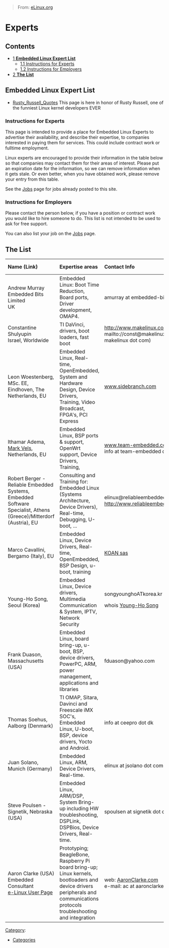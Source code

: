 > From: [eLinux.org](http://eLinux.org/Experts "http://eLinux.org/Experts")


# Experts



## Contents

-   [1 **Embedded Linux Expert List**](#embedded-linux-expert-list)
    -   [1.1 Instructions for Experts](#instructions-for-experts)
    -   [1.2 Instructions for Employers](#instructions-for-employers)
-   [2 **The List**](#the-list)

## **Embedded Linux Expert List**

-   [Rusty\_Russell\_Quotes](http://eLinux.org/Rusty_Russell_Quotes "Rusty Russell Quotes")
    This page is here in honor of Rusty Russell, one of the funniest
    Linux kernel developers EVER

### Instructions for Experts

This page is intended to provide a place for Embedded Linux Experts to
advertise their availability, and describe their expertise, to companies
interested in paying them for services. This could include contract work
or fulltime employment.

Linux experts are encouraged to provide their information in the table
below so that companies may contact them for their areas of interest.
Please put an expiration date for the information, so we can remove
information when it gets stale. Or even better, when you have obtained
work, please remove your entry from this table.

See the [Jobs](../../embed_linux_info/Jobs/Jobs.md "Jobs") page for jobs already posted to this site.

### Instructions for Employers

Please contact the person below, if you have a position or contract work
you would like to hire someone to do. This list is not intended to be
used to ask for free support.

You can also list your job on the [Jobs](../../embed_linux_info/Jobs/Jobs.md "Jobs") page.

## **The List**

<table>
<col width="25%" />
<col width="25%" />
<col width="25%" />
<col width="25%" />
<thead>
<tr class="header">
<th align="left">Name (Link)</th>
<th align="left">Expertise areas</th>
<th align="left">Contact Info</th>
<th align="left">Expires date</th>
</tr>
</thead>
<tbody>
<tr class="odd">
<td align="left">Andrew Murray<br />Embedded Bits Limited<br />UK</td>
<td align="left">Embedded Linux: Boot Time Reduction, Board ports, Driver development, OMAP4.</td>
<td align="left"><script type="text/javascript">
<!--
h='&#x65;&#x6d;&#98;&#x65;&#100;&#100;&#x65;&#100;&#x2d;&#98;&#x69;&#116;&#x73;&#46;&#x63;&#x6f;&#46;&#x75;&#x6b;';a='&#64;';n='&#x61;&#x6d;&#x75;&#114;&#114;&#x61;&#x79;';e=n+a+h;
document.write('<a h'+'ref'+'="ma'+'ilto'+':'+e+'">'+e+'<\/'+'a'+'>');
// -->
</script><noscript>&#x61;&#x6d;&#x75;&#114;&#114;&#x61;&#x79;&#32;&#x61;&#116;&#32;&#x65;&#x6d;&#98;&#x65;&#100;&#100;&#x65;&#100;&#x2d;&#98;&#x69;&#116;&#x73;&#32;&#100;&#x6f;&#116;&#32;&#x63;&#x6f;&#32;&#100;&#x6f;&#116;&#32;&#x75;&#x6b;</noscript></td>
<td align="left">2016</td>
</tr>
<tr class="even">
<td align="left">Constantine Shulyupin<br />Israel, Worldwide</td>
<td align="left">TI DaVinci, drivers, boot loaders, fast boot</td>
<td align="left"><a href="http://www.makelinux.com">http://www.makelinux.com</a> <br /> <script type="text/javascript">
<!--
h='&#x6d;&#x61;&#x6b;&#x65;&#108;&#x69;&#110;&#x75;&#120;&#46;&#x63;&#x6f;&#x6d;';a='&#64;';n='&#x2f;&#x2f;&#x63;&#x6f;&#110;&#x73;&#116;';e=n+a+h;
document.write('<a h'+'ref'+'="ma'+'ilto'+':'+e+'">'+'mailto://const@makelinux.com'+'<\/'+'a'+'>');
// -->
</script><noscript>&#x6d;&#x61;&#x69;&#108;&#116;&#x6f;&#58;&#x2f;&#x2f;&#x63;&#x6f;&#110;&#x73;&#116;&#64;&#x6d;&#x61;&#x6b;&#x65;&#108;&#x69;&#110;&#x75;&#120;&#46;&#x63;&#x6f;&#x6d;&#32;&#40;&#x2f;&#x2f;&#x63;&#x6f;&#110;&#x73;&#116;&#32;&#x61;&#116;&#32;&#x6d;&#x61;&#x6b;&#x65;&#108;&#x69;&#110;&#x75;&#120;&#32;&#100;&#x6f;&#116;&#32;&#x63;&#x6f;&#x6d;&#x29;</noscript></td>
<td align="left">2015</td>
</tr>
<tr class="odd">
<td align="left">Leon Woestenberg, MSc. EE, Eindhoven, The Netherlands, EU</td>
<td align="left">Embedded Linux, Real-time, OpenEmbedded, System and Hardware Design, Device Drivers, Training, Video Broadcast, FPGA's, PCI Express</td>
<td align="left"><a href="http://www.sidebranch.com/">www.sidebranch.com</a></td>
<td align="left">2015</td>
</tr>
<tr class="even">
<td align="left">Ithamar Adema,<br /><a href="http://elinux.org/User:Markv" title="User:Markv">Mark Vels</a>,<br /> Netherlands, EU</td>
<td align="left">Embedded Linux, BSP ports &amp; support, OpenWrt support, Device Drivers, Training,</td>
<td align="left"><a href="http://www.team-embedded.com/">www.team-embedded.com</a><br /><script type="text/javascript">
<!--
h='&#116;&#x65;&#x61;&#x6d;&#x2d;&#x65;&#x6d;&#98;&#x65;&#100;&#100;&#x65;&#100;&#46;&#110;&#108;';a='&#64;';n='&#x69;&#110;&#102;&#x6f;';e=n+a+h;
document.write('<a h'+'ref'+'="ma'+'ilto'+':'+e+'">'+e+'<\/'+'a'+'>');
// -->
</script><noscript>&#x69;&#110;&#102;&#x6f;&#32;&#x61;&#116;&#32;&#116;&#x65;&#x61;&#x6d;&#x2d;&#x65;&#x6d;&#98;&#x65;&#100;&#100;&#x65;&#100;&#32;&#100;&#x6f;&#116;&#32;&#110;&#108;</noscript></td>
<td align="left">2013</td>
</tr>
<tr class="odd">
<td align="left">Robert Berger - Reliable Embedded Systems, Embedded Software Specialist, Athens (Greece)/Mitterdorf (Austria), EU</td>
<td align="left">Consulting and Training for: Embedded Linux (Systems Architecture, Device Drivers), Real-time, Debugging, U-boot, ...</td>
<td align="left">elinux@reliableembeddedsystems.com <a href="http://www.reliableembeddedsystems.com/">http://www.reliableembeddedsystems.com</a></td>
<td align="left">2043</td>
</tr>
<tr class="even">
<td align="left">Marco Cavallini, Bergamo (Italy), EU</td>
<td align="left">Embedded Linux, Device Drivers, Real-time, OpenEmbedded, BSP Design, u-boot, training</td>
<td align="left"><a href="http://www.koansoftware.com">KOAN sas</a></td>
<td align="left">2019</td>
</tr>
<tr class="odd">
<td align="left">Young-Ho Song, Seoul (Korea)</td>
<td align="left">Embedded Linux, Device drivers, Multimedia Communication &amp; System, IPTV, Network Security</td>
<td align="left">songyounghoATkorea.kr
<p>whois <a href="http://elinux.org/User:Young-Ho_Song">Young-Ho Song</a></p></td>
<td align="left">2017</td>
</tr>
<tr class="even">
<td align="left">Frank Duason, Massachusetts (USA)</td>
<td align="left">Embedded Linux, board bring-up, u-boot, BSP, device drivers, PowerPC, ARM, power management, applications and libraries</td>
<td align="left">fduason@yahoo.com</td>
<td align="left">2013</td>
</tr>
<tr class="odd">
<td align="left">Thomas Soehus, Aalborg (Denmark)</td>
<td align="left">TI OMAP, Sitara, Davinci and Freescale iMX SOC's, Embedded Linux, U-boot, BSP, device drivers, Yocto and Android.</td>
<td align="left"><script type="text/javascript">
<!--
h='&#x63;&#x65;&#x65;&#112;&#114;&#x6f;&#46;&#100;&#x6b;';a='&#64;';n='&#x69;&#110;&#102;&#x6f;';e=n+a+h;
document.write('<a h'+'ref'+'="ma'+'ilto'+':'+e+'">'+e+'<\/'+'a'+'>');
// -->
</script><noscript>&#x69;&#110;&#102;&#x6f;&#32;&#x61;&#116;&#32;&#x63;&#x65;&#x65;&#112;&#114;&#x6f;&#32;&#100;&#x6f;&#116;&#32;&#100;&#x6b;</noscript></td>
<td align="left">2018</td>
</tr>
<tr class="even">
<td align="left">Juan Solano, Munich (Germany)</td>
<td align="left">Embedded Linux, ARM, Device Drivers, Real-time.</td>
<td align="left"><script type="text/javascript">
<!--
h='&#106;&#x73;&#x6f;&#108;&#x61;&#110;&#x6f;&#46;&#x63;&#x6f;&#x6d;';a='&#64;';n='&#x65;&#108;&#x69;&#110;&#x75;&#120;';e=n+a+h;
document.write('<a h'+'ref'+'="ma'+'ilto'+':'+e+'">'+e+'<\/'+'a'+'>');
// -->
</script><noscript>&#x65;&#108;&#x69;&#110;&#x75;&#120;&#32;&#x61;&#116;&#32;&#106;&#x73;&#x6f;&#108;&#x61;&#110;&#x6f;&#32;&#100;&#x6f;&#116;&#32;&#x63;&#x6f;&#x6d;</noscript></td>
<td align="left">2015</td>
</tr>
<tr class="odd">
<td align="left">Steve Poulsen - Signetik, Nebraska (USA)</td>
<td align="left">Embedded Linux, ARM/DSP, System Bring-up including HW troubleshooting, DSPLink, DSPBios, Device Drivers, Real-time.</td>
<td align="left"><script type="text/javascript">
<!--
h='&#x73;&#x69;&#x67;&#110;&#x65;&#116;&#x69;&#x6b;&#46;&#x63;&#x6f;&#x6d;';a='&#64;';n='&#x73;&#112;&#x6f;&#x75;&#108;&#x73;&#x65;&#110;';e=n+a+h;
document.write('<a h'+'ref'+'="ma'+'ilto'+':'+e+'">'+e+'<\/'+'a'+'>');
// -->
</script><noscript>&#x73;&#112;&#x6f;&#x75;&#108;&#x73;&#x65;&#110;&#32;&#x61;&#116;&#32;&#x73;&#x69;&#x67;&#110;&#x65;&#116;&#x69;&#x6b;&#32;&#100;&#x6f;&#116;&#32;&#x63;&#x6f;&#x6d;</noscript></td>
<td align="left">2018</td>
</tr>
<tr class="even">
<td align="left">Aaron Clarke (USA)<br />Embedded Consultant<br /><a href="http://elinux.org/User:AaronClarke" title="User:AaronClarke">e-Linux User Page</a></td>
<td align="left">Prototyping; BeagleBone, Raspberry Pi<br />board bring-up; Linux kernels, bootloaders and device drivers<br />peripherals and communications protocols<br /> troubleshooting and integration</td>
<td align="left">web: <a href="http://AaronClarke.com">AaronClarke.com</a><br />e-mail: <script type="text/javascript">
<!--
h='&#x61;&#x61;&#114;&#x6f;&#110;&#x63;&#108;&#x61;&#114;&#x6b;&#x65;&#46;&#x63;&#x6f;&#x6d;';a='&#64;';n='&#x61;&#x63;';e=n+a+h;
document.write('<a h'+'ref'+'="ma'+'ilto'+':'+e+'">'+e+'<\/'+'a'+'>');
// -->
</script><noscript>&#x61;&#x63;&#32;&#x61;&#116;&#32;&#x61;&#x61;&#114;&#x6f;&#110;&#x63;&#108;&#x61;&#114;&#x6b;&#x65;&#32;&#100;&#x6f;&#116;&#32;&#x63;&#x6f;&#x6d;</noscript></td>
<td align="left">2016</td>
</tr>
</tbody>
</table>


[Category](http://eLinux.org/Special:Categories "Special:Categories"):

-   [Categories](http://eLinux.org/Category:Categories "Category:Categories")

